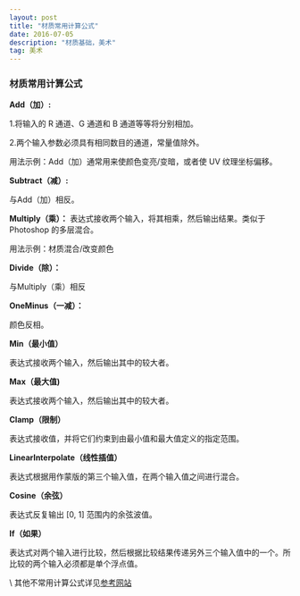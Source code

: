 ```yaml
---
layout: post
title: "材质常用计算公式"
date: 2016-07-05
description: "材质基础，美术"
tag: 美术
---  
```

### 材质常用计算公式
**Add（加）:**

1.将输入的 R 通道、G 通道和 B 通道等等将分别相加。

2.两个输入参数必须具有相同数目的通道，常量值除外。

用法示例：Add（加）通常用来使颜色变亮/变暗，或者使 UV 纹理坐标偏移。

**Subtract（减）:**

与Add（加）相反。

**Multiply（乘）：**
表达式接收两个输入，将其相乘，然后输出结果。类似于 Photoshop 的多层混合。

用法示例：材质混合/改变颜色

**Divide（除）：**

与Multiply（乘）相反

**OneMinus（一减）：**

颜色反相。

**Min（最小值）**

表达式接收两个输入，然后输出其中的较大者。

**Max（最大值)**

表达式接收两个输入，然后输出其中的较大者。

**Clamp（限制）**

表达式接收值，并将它们约束到由最小值和最大值定义的指定范围。


**LinearInterpolate（线性插值）**

表达式根据用作蒙版的第三个输入值，在两个输入值之间进行混合。

**Cosine（余弦）**

表达式反复输出 [0, 1] 范围内的余弦波值。

**If（如果）**

表达式对两个输入进行比较，然后根据比较结果传递另外三个输入值中的一个。所比较的两个输入必须都是单个浮点值。











\\
其他不常用计算公式详见[参考网站](http://www.52vr.com/article-625-1.html)
